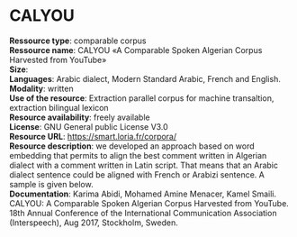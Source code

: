 # <b>CALYOU</b><br>

<b>Ressource type</b>: comparable corpus<br>
<b>Ressource name</b>: CALYOU «A Comparable  Spoken Algerian Corpus Harvested from YouTube»<br>
<b>Size</b>:<br>
<b>Languages</b>: Arabic dialect, Modern Standard Arabic, French and English. <br>
<b>Modality</b>: written <br>
<b>Use of the resource</b>: Extraction parallel corpus for machine transaltion, extraction bilingual lexicon<br>
<b>Resource availability</b>: freely available<br>
<b>License</b>: GNU General public License V3.0<br>
<b>Resource URL</b>: https://smart.loria.fr/corpora/<br>
<b>Resource description</b>: we developed an approach based on word embedding  that permits to align the best comment written in Algerian dialect with a comment written in Latin script. That means that an Arabic dialect sentence could be aligned with French or Arabizi sentence. A sample is given below. <br>
<b>Documentation</b>: Karima Abidi, Mohamed Amine Menacer, Kamel Smaili. CALYOU: A Comparable Spoken Algerian Corpus Harvested from YouTube. 18th Annual Conference of the International Communication Association (Interspeech), Aug 2017, Stockholm, Sweden.
